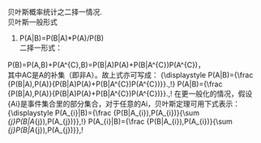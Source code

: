 贝叶斯概率统计之二择一情况.  
贝叶斯一般形式  
1. P(A|B)=P(B|A)*P(A)/P(B)  
二择一形式：  

P(B)=P(A,B)+P(A^{C},B)=P(B|A)P(A)+P(B|A^{C})P(A^{C})，  
其中AC是A的补集（即非A）。故上式亦可写成：
{\displaystyle P(A|B)={\frac {P(B|A)\,P(A)}{P(B|A)P(A)+P(B|A^{C})P(A^{C})}}.,\!} P(A|B)={\frac {P(B|A)\,P(A)}{P(B|A)P(A)+P(B|A^{C})P(A^{C})}}.,\!
在更一般化的情况，假设{Ai}是事件集合里的部分集合，对于任意的Ai，贝叶斯定理可用下式表示：     
{\displaystyle P(A_{i}|B)={\frac {P(B|A_{i})\,P(A_{i})}{\sum _{j}P(B|A_{j})\,P(A_{j})}},\!} P(A_{i}|B)={\frac {P(B|A_{i})\,P(A_{i})}{\sum _{j}P(B|A_{j})\,P(A_{j})}},\!